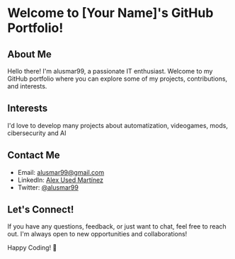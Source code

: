 # Welcome to [Your Name]'s GitHub Portfolio!

## About Me

Hello there! I'm alusmar99, a passionate IT enthusiast. Welcome to my GitHub portfolio where you can explore some of my projects, contributions, and interests.


## Interests

I'd love to develop many projects about automatization, videogames, mods, cibersecurity and AI 

## Contact Me

- Email: alusmar99@gmail.com
- LinkedIn: [Alex Used Martínez](https://www.linkedin.com/in/alex-used-mart%C3%ADnez-b65b251b0/)
- Twitter: [@alusmar99](https://twitter.com/Alusmar99)

## Let's Connect!

If you have any questions, feedback, or just want to chat, feel free to reach out. I'm always open to new opportunities and collaborations!

Happy Coding! 🚀
